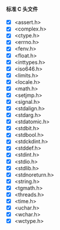 #### 标准 C 头文件

- [x] <assert.h>
- [x] <complex.h>
- [x] <ctype.h>
- [x] <errno.h>
- [x] <fenv.h>
- [x] <float.h>
- [x] <inttypes.h>
- [x] <iso646.h>
- [x] <limits.h>
- [x] <locale.h>
- [x] <math.h>
- [x] <setjmp.h>
- [x] <signal.h>
- [x] <stdalign.h>
- [x] <stdarg.h>
- [x] <stdatomic.h>
- [x] <stdbit.h>
- [x] <stdbool.h>
- [x] <stdckdint.h>
- [x] <stddef.h>
- [x] <stdint.h>
- [x] <stdio.h>
- [x] <stdlib.h>
- [x] <stdnoreturn.h>
- [x] <string.h>
- [x] <tgmath.h>
- [x] <threads.h>
- [x] <time.h>
- [x] <uchar.h>
- [x] <wchar.h>
- [x] <wctype.h>